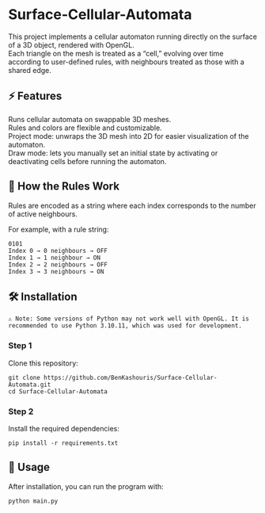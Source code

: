 # Surface-Cellular-Automata
This project implements a cellular automaton running directly on the surface of a 3D object, rendered with OpenGL. <br>
Each triangle on the mesh is treated as a “cell,” evolving over time according to user-defined rules, with neighbours treated as those with a shared edge.


## ⚡ Features
Runs cellular automata on swappable 3D meshes. <br>
Rules and colors are flexible and customizable. <br>
Project mode: unwraps the 3D mesh into 2D for easier visualization of the automaton. <br>
Draw mode: lets you manually set an initial state by activating or deactivating cells before running the automaton.


## 📖 How the Rules Work
Rules are encoded as a string where each index corresponds to the number of active neighbours.

For example, with a rule string: 

    0101 
    Index 0 → 0 neighbours → OFF
    Index 1 → 1 neighbour → ON 
    Index 2 → 2 neighbours → OFF 
    Index 3 → 3 neighbours → ON 

## 🛠 Installation

    ⚠️ Note: Some versions of Python may not work well with OpenGL. It is recommended to use Python 3.10.11, which was used for development. 

### Step 1
Clone this repository:

    git clone https://github.com/BenKashouris/Surface-Cellular-Automata.git
    cd Surface-Cellular-Automata

### Step 2
Install the required dependencies:

    pip install -r requirements.txt

## 🚀 Usage
After installation, you can run the program with:

    python main.py
